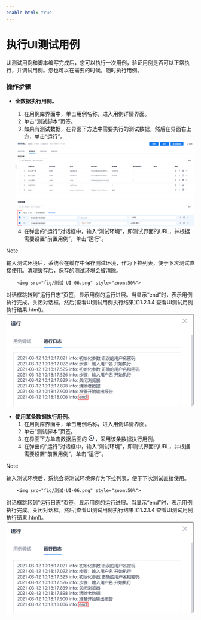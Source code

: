 ```yaml
---
enable html: true
---
```

# 执行UI测试用例

UI测试用例和脚本编写完成后，您可以执行一次用例，验证用例是否可以正常执行，并调试用例。您也可以在需要的时候，随时执行用例。

### 操作步骤

* **全数据执行用例。**
  1. 在用例库界面中，单击用例名称，进入用例详情界面。
  2. 单击“测试脚本”页签。
  3. 如果有测试数据，在界面下方选中需要执行的测试数据，然后在界面右上方，单击“运行”。                   
    <img src="fig/测试-UI-05.png" style="zoom:50%">
           
  4. 在弹出的“运行”对话框中，输入“测试环境”，即测试界面的URL，并根据需要设置“前置用例”，单击“运行”。
> [!NOTE]
> 输入测试环境后，系统会在缓存中保存测试环境，作为下拉列表，便于下次测试直接使用。清理缓存后，保存的测试环境会被清除。
        
        <img src="fig/测试-UI-06.png" style="zoom:50%">                     
   对话框跳转到“运行日志”页签，显示用例的运行进展。当显示“end”时，表示用例执行完成。关闭对话框，然后[查看UI测试用例执行结果](11.2.1.4 查看UI测试用例执行结果.html)。                         
   <img src="fig/测试-UI-07.png" style="zoom:50%">

* **使用某条数据执行用例。**
  1. 在用例库界面中，单击用例名称，进入用例详情界面。
  2. 单击“测试脚本”页签。
  3. 在界面下方单击数据后面的![](fig/执行.png)，采用该条数据执行用例。
  4. 在弹出的“运行”对话框中，输入“测试环境”，即测试界面的URL，并根据需要设置“前置用例”，单击“运行”。
> [!NOTE]
> 输入测试环境后，系统会将测试环境保存为下拉列表，便于下次测试直接使用。
        
        <img src="fig/测试-UI-06.png" style="zoom:50%">                          
   对话框跳转到“运行日志”页签，显示用例的运行进展。当显示“end”时，表示用例执行完成。关闭对话框，然后[查看UI测试用例执行结果](11.2.1.4 查看UI测试用例执行结果.html)。                  
   <img src="fig/测试-UI-07.png" style="zoom:50%">
